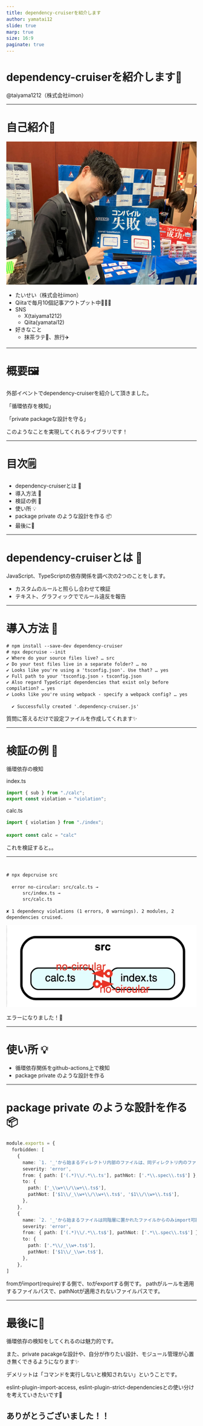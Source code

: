 ```yaml
---
title: dependency-cruiserを紹介します
author: yamatai12
slide: true
marp: true
size: 16:9
paginate: true
---
```


# dependency-cruiserを紹介します🚢

@taiyama1212（株式会社iimon）
<style>
section::after {
  content: attr(data-marpit-pagination) " / " attr(data-marpit-pagination-total);
}
</style>
---

# 自己紹介🦍
![bg fit right:30% 80%](../profile/image.jpg)
* たいせい（株式会社iimon）
* Qiitaで毎月10個記事アウトプット中💫😇💫
* SNS
    * X(taiyama1212)
    * Qiita(yamatai12)
* 好きなこと
    * 抹茶ラテ🍵、旅行✈️

---

# 概要🖼️
外部イベントでdependency-cruiserを紹介して頂きました。

「循環依存を検知」

「private packageな設計を守る」

このようなことを実現してくれるライブラリです！

---

# 目次🗒️
* dependency-cruiserとは 🤔
* 導入方法 🚧
* 検証の例 🚨
* 使い所 💡
* package private のような設計を作る 📦
* 最後に🚢

---

# dependency-cruiserとは 🤔
JavaScript、TypeScriptの依存関係を調べ次の2つのことをします。
* カスタムのルールと照らし合わせて検証
* テキスト、グラフィックででルール違反を報告

---

# 導入方法 🚧
```terminal
# npm install --save-dev dependency-cruiser
# npx depcruise --init
✔ Where do your source files live? … src
✔ Do your test files live in a separate folder? … no
✔ Looks like you're using a 'tsconfig.json'. Use that? … yes
✔ Full path to your 'tsconfig.json › tsconfig.json
✔ Also regard TypeScript dependencies that exist only before compilation? … yes
✔ Looks like you're using webpack - specify a webpack config? … yes

  ✔ Successfully created '.dependency-cruiser.js'
```
質問に答えるだけで設定ファイルを作成してくれます✨

---

# 検証の例 🚨
循環依存の検知

index.ts
```ts
import { sub } from "./calc";
export const violation = "violation";
```
calc.ts
```ts
import { violation } from "./index";

export const calc = "calc"
```

これを検証すると。。

---

# 

```
# npx depcruise src

  error no-circular: src/calc.ts → 
      src/index.ts →
      src/calc.ts

✘ 1 dependency violations (1 errors, 0 warnings). 2 modules, 2 dependencies cruised.
```

![alt text](image-1.png)

エラーになりました！🚨

---

# 使い所 💡

* 循環依存関係をgithub-actions上で検知
* package private のような設計を作る

---

# package private のような設計を作る📦
```ts
module.exports = {
  forbidden: [
    {
      name: `1. '_'から始まるディレクトリ内部のファイルは、同ディレクトリ内のファイルまたは、一つ上の階層のディレクトリのファイルからのみimport可能`,
      severity: 'error',
      from: { path: ['(.*)\\/.*\\.ts'], pathNot: ['.*\\.spec\\.ts$'] },
      to: {
        path: ['_\\w+\\/\\w+\\.ts$'],
        pathNot: ['$1\\/_\\w+\\/\\w+\\.ts$', '$1\\/\\w+\\.ts$'],
      },
    },
    {
      name: `2. '_'から始まるファイルは同階層に置かれたファイルからのみimport可能`,
      severity: 'error',
      from: { path: ['(.*)\\/.*\\.ts$'], pathNot: ['.*\\.spec\\.ts$'] },
      to: {
        path: ['.*\\/_\\w+.ts$'],
        pathNot: ['$1\\/_\\w+.ts$'],
      },
    },
]
```
fromがimport(require)する側で、toがexportする側です。
pathがルールを適用するファイルパスで、pathNotが適用されないファイルパスです。

---

# 最後に🚢
循環依存の検知をしてくれるのは魅力的です。

また、private pacakgeな設計や、自分が作りたい設計、モジュール管理が心置き無くできるようになります✨

デメリットは「コマンドを実行しないと検知されない」ということです。

eslint-plugin-import-access,
eslint-plugin-strict-dependenciesとの使い分けを考えていきたいです💪
## ありがとうございました！！
